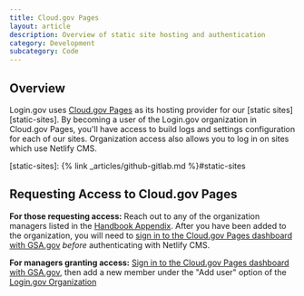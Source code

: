 ```yaml
---
title: Cloud.gov Pages
layout: article
description: Overview of static site hosting and authentication
category: Development
subcategory: Code
---
```


## Overview

Login.gov uses [Cloud.gov Pages][cloud-gov-pages] as its hosting provider for our [static sites][static-sites]. By becoming a user of the Login.gov organization in Cloud.gov Pages, you'll have access to build logs and settings configuration for each of our sites. Organization access also allows you to log in on sites which use Netlify CMS.

[cloud-gov-pages]: https://cloud.gov/pages/
[static-sites]: {% link _articles/github-gitlab.md %}#static-sites

## Requesting Access to Cloud.gov Pages

**For those requesting access:** Reach out to any of the organization managers listed in the [Handbook Appendix][handbook-appendix-cloud-gov]. After you have been added to the organization, you will need to [sign in to the Cloud.gov Pages dashboard with GSA.gov][cloud-gov-pages-login] _before_ authenticating with Netlify CMS.

**For managers granting access:** [Sign in to the Cloud.gov Pages dashboard with GSA.gov][cloud-gov-pages-login], then add a new member under the "Add user" option of the [Login.gov Organization][cloud-gov-login-gov-org]

[handbook-appendix-cloud-gov]: https://docs.google.com/document/d/1ZMpi7Gj-Og1dn-qUBfQHqLc1Im7rUzDmIxKn11DPJzk/edit#heading=h.80vseiuz6587
[cloud-gov-pages-login]: https://pages.cloud.gov/login
[cloud-gov-login-gov-org]: https://pages.cloud.gov/organizations/16

